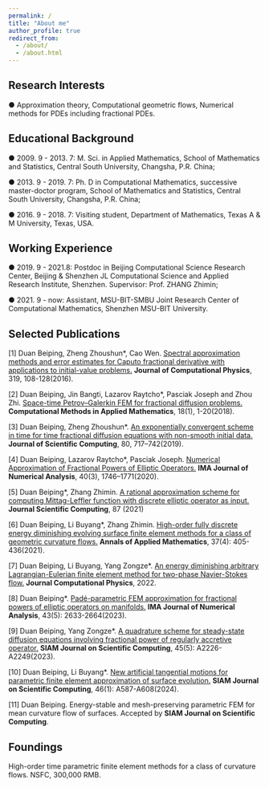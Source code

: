 ```yaml
---
permalink: /
title: "About me"
author_profile: true
redirect_from: 
  - /about/
  - /about.html
---
```


## Research Interests

●  Approximation theory, Computational geometric flows, Numerical methods for PDEs including fractional PDEs.



## Educational Background

●  2009. 9 - 2013. 7: M. Sci. in Applied Mathematics, School of Mathematics and Statistics, Central South University, Changsha, P.R. China;

●  2013. 9 - 2019. 7: Ph. D in Computational Mathematics, successive master-doctor program, School of Mathematics and Statistics, Central South University, Changsha, P.R. China;

●  2016. 9 - 2018. 7: Visiting student, Department of Mathematics, Texas A & M University, Texas, USA.


## Working Experience

●  2019. 9 - 2021.8: Postdoc in Beijing Computational Science Research Center, Beijing & Shenzhen JL Computational Science and Applied Research Institute, Shenzhen. Supervisor: Prof. ZHANG Zhimin;

●  2021. 9 - now: Assistant, MSU-BIT-SMBU Joint Research Center of Computational Mathematics, Shenzhen MSU-BIT University.



## Selected Publications

[1] Duan Beiping, Zheng Zhoushun*, Cao Wen. [Spectral approximation methods and error estimates for Caputo fractional derivative with applications to initial-value problems.](https://www.sciencedirect.com/science/article/abs/pii/S0021999116301541) **Journal of Computational Physics**, 319, 108-128(2016). 

[2] Duan Beiping, Jin Bangti, Lazarov Raytcho*, Pasciak Joseph and Zhou Zhi. [Space-time Petrov–Galerkin FEM for fractional diffusion problems.](https://doi.org/10.1515/cmam-2017-0026) **Computational Methods in Applied Mathematics**, 18(1), 1-20(2018).

[3] Duan Beiping, Zheng Zhoushun*. [An exponentially convergent scheme in time for time fractional diffusion equations with non-smooth initial data.](https://link.springer.com/article/10.1007/s10915-019-00953-y) **Journal of Scientific Computing**, 80, 717–742(2019).

[4] Duan Beiping, Lazarov Raytcho*, Pasciak Joseph. [Numerical Approximation of Fractional Powers of Elliptic Operators.](https://doi.org/10.1093/imanum/drz013) **IMA Journal of Numerical Analysis**, 40(3), 1746–1771(2020).

[5] Duan Beiping*, Zhang Zhimin. [A rational approximation scheme for computing Mittag-Leffler function with discrete elliptic operator as input.](https://link.springer.com/article/10.1007/s10915-021-01495-y) **Journal Scientific Computing**, 87 (2021)

[6] Duan Beiping, Li Buyang*, Zhang Zhimin. [High-order fully discrete energy diminishing evolving surface finite element methods for a class of geometric curvature flows.](https://link.springer.com/article/10.1007/s10915-021-01495-y) **Annals of Applied Mathematics**, 37(4): 405-436(2021).

[7] Duan Beiping, Li Buyang, Yang Zongze*. [An energy diminishing arbitrary Lagrangian-Eulerian finite element method for two-phase Navier-Stokes flow.](https://doi.org/10.1016/j.jcp.2022.111215) **Journal Computational Physics**, 2022.

[8] Duan Beiping*. [Padé-parametric FEM approximation for fractional powers of elliptic operators on manifolds.](https://doi.org/10.1093/imanum/drac050) **IMA Journal of Numerical Analysis**, 43(5): 2633-2664(2023).

[9] Duan Beiping, Yang Zongze*. [A quadrature scheme for steady-state diffusion equations involving fractional power of regularly accretive operator.](https://doi.org/10.1137/22M1497298) **SIAM Journal on Scientific Computing**, 45(5): A2226-A2249(2023).

[10] Duan Beiping, Li Buyang*. [New artificial tangential motions for parametric finite element approximation of surface evolution.](https://doi.org/10.1137/23M1551857) **SIAM Journal on Scientific Computing**, 46(1): A587-A608(2024).

[11] Duan Beiping. Energy-stable and mesh-preserving parametric FEM for mean curvature flow of surfaces. Accepted by **SIAM Journal on Scientific Computing**.


## Foundings
High-order time parametric finite element methods for a class of curvature flows. NSFC, 300,000 RMB.

